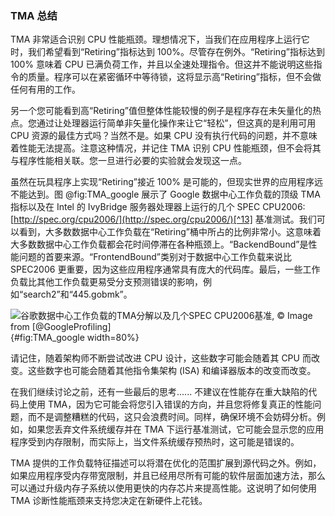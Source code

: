 ### TMA 总结

TMA 非常适合识别 CPU 性能瓶颈。理想情况下，当我们在应用程序上运行它时，我们希望看到“Retiring”指标达到 100%。尽管存在例外。“Retiring”指标达到 100% 意味着 CPU 已满负荷工作，并且以全速处理指令。但这并不能说明这些指令的质量。程序可以在紧密循环中等待锁，这将显示高“Retiring”指标，但不会做任何有用的工作。

另一个您可能看到高“Retiring”值但整体性能较慢的例子是程序存在未矢量化的热点。您通过让处理器运行简单非矢量化操作来让它“轻松”，但这真的是利用可用 CPU 资源的最佳方式吗？当然不是。如果 CPU 没有执行代码的问题，并不意味着性能无法提高。注意这种情况，并记住 TMA 识别 CPU 性能瓶颈，但不会将其与程序性能相关联。您一旦进行必要的实验就会发现这一点。

虽然在玩具程序上实现“Retiring”接近 100% 是可能的，但现实世界的应用程序远不能达到。图 @fig:TMA_google 展示了 Google 数据中心工作负载的顶级 TMA 指标以及在 Intel 的 IvyBridge 服务器处理器上运行的几个 SPEC CPU2006: [http://spec.org/cpu2006/](http://spec.org/cpu2006/)[^13] 基准测试。我们可以看到，大多数数据中心工作负载在“Retiring”桶中所占的比例非常小。这意味着大多数数据中心工作负载都会花时间停滞在各种瓶颈上。“BackendBound”是性能问题的首要来源。“FrontendBound”类别对于数据中心工作负载来说比 SPEC2006 更重要，因为这些应用程序通常具有庞大的代码库。最后，一些工作负载比其他工作负载更易受分支预测错误的影响，例如“search2”和“445.gobmk”。

![谷歌数据中心工作负载的TMA分解以及几个SPEC CPU2006基准, *© Image from [[@GoogleProfiling](../References.md#GoogleProfiling)]*](https://raw.githubusercontent.com/dendibakh/perf-book/main/img/pmu-features/TMA_google.jpg){#fig:TMA_google width=80%}

请记住，随着架构师不断尝试改进 CPU 设计，这些数字可能会随着其 CPU 而改变。这些数字也可能会随着其他指令集架构 (ISA) 和编译器版本的改变而改变。

在我们继续讨论之前，还有一些最后的思考...... 不建议在性能存在重大缺陷的代码上使用 TMA，因为它可能会将您引入错误的方向，并且您将修复真正的性能问题，而不是调整糟糕的代码，这只会浪费时间。同样，确保环境不会妨碍分析。例如，如果您丢弃文件系统缓存并在 TMA 下运行基准测试，它可能会显示您的应用程序受到内存限制，而实际上，当文件系统缓存预热时，这可能是错误的。

TMA 提供的工作负载特征描述可以将潜在优化的范围扩展到源代码之外。例如，如果应用程序受内存带宽限制，并且已经用尽所有可能的软件层面加速方法，那么可以通过升级内存子系统以使用更快的内存芯片来提高性能。这说明了如何使用 TMA 诊断性能瓶颈来支持您决定在新硬件上花钱。

[^13]: SPEC CPU 2006 - [http://spec.org/cpu2006/](http://spec.org/cpu2006/).
